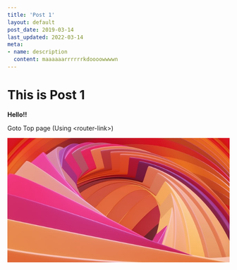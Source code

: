 ```yaml
---
title: 'Post 1'
layout: default
post_date: 2019-03-14
last_updated: 2022-03-14
meta:
- name: description
  content: maaaaaarrrrrrkdoooowwwwn
---
```


# This is Post 1

**Hello!!**

<router-link to="/">Goto Top page (Using &lt;router-link&gt;)</router-link>

![sample image](./brano-wsrs5hyS0VU-unsplash.jpg)
